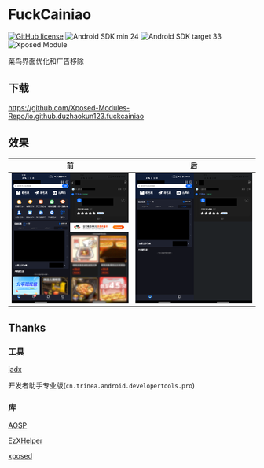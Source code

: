 # FuckCainiao

[![GitHub license](https://img.shields.io/github/license/duzhaokun123/FuckCainiao?style=flat-square)](https://github.com/duzhaokun123/FuckCainiao/blob/main/LICENSE)
![Android SDK min 24](https://img.shields.io/badge/Android%20SDK-%3E%3D%2024-brightgreen?style=flat-square&logo=android)
![Android SDK target 33](https://img.shields.io/badge/Android%20SDK-target%2033-brightgreen?style=flat-square&logo=android)
![Xposed Module](https://img.shields.io/badge/Xposed-Module-blue?style=flat-square)

菜鸟界面优化和广告移除

## 下载

https://github.com/Xposed-Modules-Repo/io.github.duzhaokun123.fuckcainiao

## 效果

|             前              |            后             |
|:--------------------------:|:------------------------:|
| ![before](arts/before.png) | ![after](arts/after.png) |

## Thanks

### 工具

[jadx](https://github.com/skylot/jadx)

开发者助手专业版(`cn.trinea.android.developertools.pro`)

### 库

[AOSP](https://source.android.com/)

[EzXHelper](https://github.com/KyuubiRan/EzXHelper)

[xposed](https://forum.xda-developers.com/xposed)